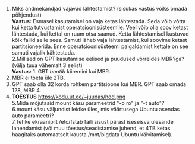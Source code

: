 1. Miks andmekandjad vajavad lähtestamist? (sisukas vastus võiks omada põhjendust) <br>
**Vastus:** Esmasel kasutamisel on vaja ketas lähtestada. Seda võib võtta kui ketta
tutvustamist operatsioonisüsteemile. Veel võib olla soov ketast lähtestada, kui kettal on ruum otsa saanud. 
Ketta lähtestamisel kustuvad kõik failid selle sees. Samuti läheb vaja lähtestamist, kui soovime ketast partitsioneerida. 
Enne operatsioonisüsteemi paigaldamist kettale on see samuti vajalik kähtestada.<br>
2.Millised on GPT kasutamise eelised ja puudused võrreldes MBR'iga? (välja tuua vähemalt 3 eelist) <br>
**Vastus:** 1. GBT *bootib* kiiremini kui MBR. <br>
2. MBR ei toeta üle 2TB. <br>
3. GPT saab olla 32 korda rohkem partitsioone kui MBR. GPT saab omada 128, MBR 4. 
4. **TÕESTUS** https://kodu.ut.ee/~juudas/hdd.png <br>
5.Mida mõjutasid mount käsu parameetrid "-o ro" ja "-t auto"? <br>
6.mount käsu väljundist leidke üles, mis väärtusega Ubuntu asendas auto parameetri? <br>
7.Tehke ekraanipilt /etc/fstab faili sisust pärast iseseisva ülesande lahendamist (või muu tõestus/seadistamise juhend, 
et 4TB ketas haagitaks automaatselt kausta /mnt/bigdata Ubuntu käivitamisel).
